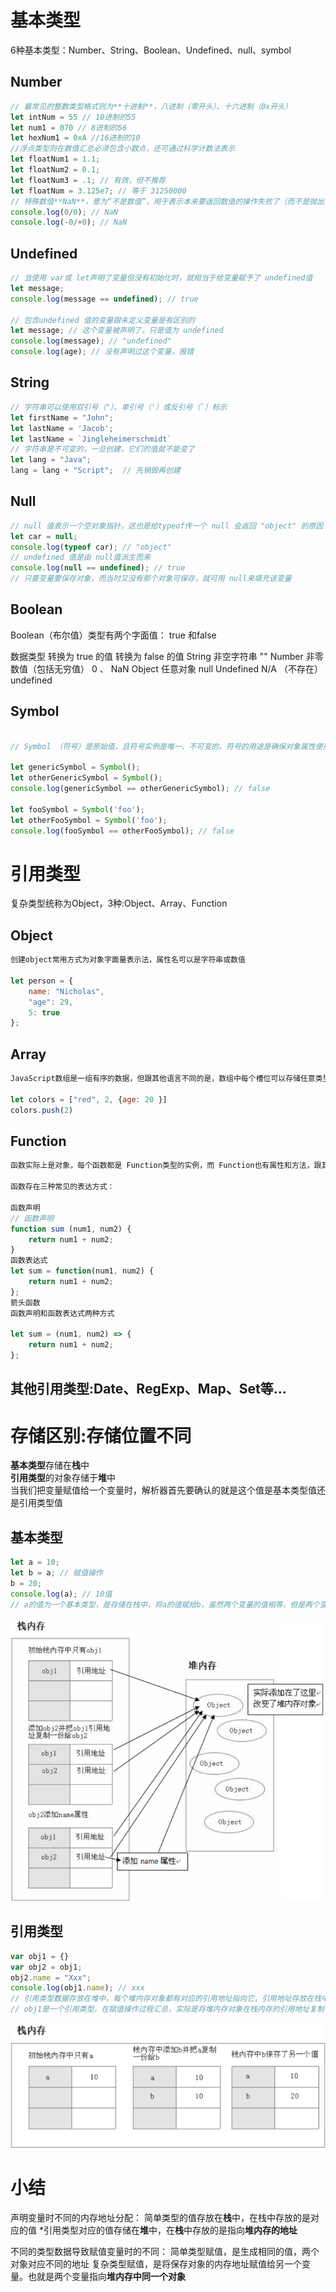# 基本类型
6种基本类型：Number、String、Boolean、Undefined、null、symbol

## Number
```javascript
// 最常见的整数类型格式则为**十进制**，八进制（零开头）、十六进制（0x开头）
let intNum = 55 // 10进制的55
let num1 = 070 // 8进制的56
let hexNum1 = 0xA //16进制的10
//浮点类型则在数值汇总必须包含小数点，还可通过科学计数法表示
let floatNum1 = 1.1;
let floatNum2 = 0.1;
let floatNum3 = .1; // 有效，但不推荐
let floatNum = 3.125e7; // 等于 31250000
// 特殊数值**NaN**，意为“不是数值”，用于表示本来要返回数值的操作失败了（而不是抛出错误）
console.log(0/0); // NaN
console.log(-0/+0); // NaN
```

## Undefined
```javascript
// 当使用 var或 let声明了变量但没有初始化时，就相当于给变量赋予了 undefined值
let message;
console.log(message == undefined); // true

// 包含undefined 值的变量跟未定义变量是有区别的
let message; // 这个变量被声明了，只是值为 undefined
console.log(message); // "undefined"
console.log(age); // 没有声明过这个变量，报错
```

## String
```javascript
// 字符串可以使用双引号（"）、单引号（'）或反引号（`）标示
let firstName = "John";
let lastName = 'Jacob';
let lastName = `Jingleheimerschmidt`
// 字符串是不可变的，一旦创建，它们的值就不能变了
let lang = "Java";
lang = lang + "Script";  // 先销毁再创建
```

## Null
```javascript
// null 值表示一个空对象指针，这也是给typeof传一个 null 会返回 "object" 的原因
let car = null;
console.log(typeof car); // "object"
// undefined 值是由 null值派生而来
console.log(null == undefined); // true
// 只要变量要保存对象，而当时又没有那个对象可保存，就可用 null来填充该变量
```

## Boolean
Boolean（布尔值）类型有两个字面值： true 和false

数据类型      				转换为 true 的值      				转换为 false 的值
 String        				 非空字符串          					"" 
 Number 				非零数值（包括无穷值）						0 、 NaN 
 Object 					 任意对象 							   null
Undefined 					N/A （不存在） 						undefined


## Symbol
```javascript

// Symbol （符号）是原始值，且符号实例是唯一、不可变的。符号的用途是确保对象属性使用唯一标识符，不会发生属性冲突的危险

let genericSymbol = Symbol();
let otherGenericSymbol = Symbol();
console.log(genericSymbol == otherGenericSymbol); // false

let fooSymbol = Symbol('foo');
let otherFooSymbol = Symbol('foo');
console.log(fooSymbol == otherFooSymbol); // false
```

# 引用类型
复杂类型统称为Object，3种:Object、Array、Function

## Object
```javascript
创建object常用方式为对象字面量表示法，属性名可以是字符串或数值

let person = {
    name: "Nicholas",
    "age": 29,
    5: true
};
```

## Array
```javascript
JavaScript数组是一组有序的数据，但跟其他语言不同的是，数组中每个槽位可以存储任意类型的数据。并且，数组也是动态大小的，会随着数据添加而自动增长

let colors = ["red", 2, {age: 20 }]
colors.push(2)
```

## Function
```javascript
函数实际上是对象，每个函数都是 Function类型的实例，而 Function也有属性和方法，跟其他引用类型一样

函数存在三种常见的表达方式：

函数声明
// 函数声明
function sum (num1, num2) {
    return num1 + num2;
}
函数表达式
let sum = function(num1, num2) {
    return num1 + num2;
};
箭头函数
函数声明和函数表达式两种方式

let sum = (num1, num2) => {
    return num1 + num2;
};
``` 

## 其他引用类型:Date、RegExp、Map、Set等...

# 存储区别:存储位置不同
**基本类型**存储在**栈**中  
**引用类型**的对象存储于**堆**中  
当我们把变量赋值给一个变量时，解析器首先要确认的就是这个值是基本类型值还是引用类型值  


## 基本类型
```javascript
let a = 10;
let b = a; // 赋值操作
b = 20;
console.log(a); // 10值
// a的值为一个基本类型，是存储在栈中，将a的值赋给b，虽然两个变量的值相等，但是两个变量保存了两个不同的内存地址
```
![基本类型](../img/basictype.png)

## 引用类型
```javascript
var obj1 = {}
var obj2 = obj1;
obj2.name = "Xxx";
console.log(obj1.name); // xxx
// 引用类型数据存放在堆中，每个堆内存对象都有对应的引用地址指向它，引用地址存放在栈中。
// obj1是一个引用类型，在赋值操作过程汇总，实际是将堆内存对象在栈内存的引用地址复制了一份给了obj2，实际上他们共同指向了同一个堆内存对象，所以更改obj2会对obj1产生影响
```
![引用类型](../img/difficulttype.png)
# 小结
声明变量时不同的内存地址分配：
简单类型的值存放在**栈**中，在栈中存放的是对应的值
*引用类型对应的值存储在**堆**中，在**栈**中存放的是指向**堆内存的地址**

不同的类型数据导致赋值变量时的不同：
简单类型赋值，是生成相同的值，两个对象对应不同的地址
复杂类型赋值，是将保存对象的内存地址赋值给另一个变量。也就是两个变量指向**堆内存中同一个对象**